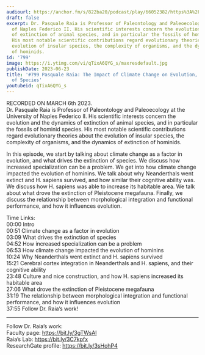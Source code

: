 ```yaml
---
audiourl: https://anchor.fm/s/822ba20/podcast/play/66052382/https%3A%2F%2Fd3ctxlq1ktw2nl.cloudfront.net%2Fstaging%2F2023-2-6%2F417227c4-48cd-cf21-cdfc-c6012ad7bc5a.m4a
draft: false
excerpt: Dr. Pasquale Raia is Professor of Paleontology and Paleoecology at the University
  of Naples Federico II. His scientific interests concern the evolution and the dynamics
  of extinction of animal species, and in particular the fossils of hominid species.
  His most notable scientific contributions regard evolutionary theories about the
  evolution of insular species, the complexity of organisms, and the dynamics of extinction
  of hominids.
id: '799'
image: https://i.ytimg.com/vi/qTixA6QYG_s/maxresdefault.jpg
publishDate: 2023-06-23
title: '#799 Pasquale Raia: The Impact of Climate Change on Evolution, and the Extinction
  of Species'
youtubeid: qTixA6QYG_s
---
```

<div class="timelinks">

RECORDED ON MARCH 6th 2023.  
Dr. Pasquale Raia is Professor of Paleontology and Paleoecology at the University of Naples Federico II. His scientific interests concern the evolution and the dynamics of extinction of animal species, and in particular the fossils of hominid species. His most notable scientific contributions regard evolutionary theories about the evolution of insular species, the complexity of organisms, and the dynamics of extinction of hominids.

In this episode, we start by talking about climate change as a factor in evolution, and what drives the extinction of species. We discuss how increased specialization can be a problem. We get into how climate change impacted the evolution of hominins. We talk about why Neanderthals went extinct and H. sapiens survived, and how similar their cognitive ability was. We discuss how H. sapiens was able to increase its habitable area. We talk about what drove the extinction of Pleistocene megafauna. Finally, we discuss the relationship between morphological integration and functional performance, and how it influences evolution.

Time Links:  
<time>00:00</time> Intro  
<time>00:51</time> Climate change as a factor in evolution  
<time>03:09</time> What drives the extinction of species  
<time>04:52</time> How increased specialization can be a problem  
<time>06:53</time> How climate change impacted the evolution of hominins  
<time>10:24</time> Why Neanderthals went extinct and H. sapiens survived  
<time>15:21</time> Cerebral cortex integration in Neanderthals and H. sapiens, and their cognitive ability  
<time>23:48</time> Culture and nice construction, and how H. sapiens increased its habitable area  
<time>27:06</time> What drove the extinction of Pleistocene megafauna  
<time>31:19</time> The relationship between morphological integration and functional performance, and how it influences evolution  
<time>37:55</time> Follow Dr. Raia’s work!

---

Follow Dr. Raia’s work:  
Faculty page: https://bit.ly/3gTWsAl  
Raia’s Lab: https://bit.ly/3C7kpfx  
ResearchGate profile: https://bit.ly/3sHohP4
</div>

